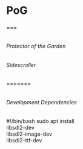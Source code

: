 # PoG
###### ===
###### Protector of the Garden
###### Sidescroller
###### =======

###### Development Dependencies
#!/bin/bash
sudo apt install            \
    libsdl2-dev             \
    libsdl2-image-dev       \
    libsdl2-ttf-dev

